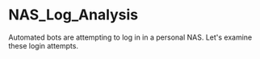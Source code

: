 # NAS_Log_Analysis
Automated bots are attempting to log in in a personal NAS. Let's examine these login attempts.
